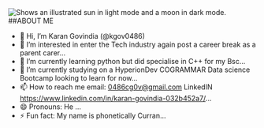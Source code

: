 <picture>
 <source media="(prefers-color-scheme: dark)" srcset=https://unsplash.com/photos/a-black-and-white-photo-of-the-moon-lyBMFR82TRM">
 <source media="(prefers-color-scheme: light)" srcset=https://unsplash.com/photos/a-red-background-with-a-sun-and-some-orange-circles-vNVR9zSPN7Y">
 <img alt="Shows an illustrated sun in light mode and a moon in dark mode." src="YOUR-DEFAULT-IMAGE">
</picture

##ABOUT ME

- 👋 Hi, I’m Karan Govindia (@kgov0486)
- 👀 I’m interested in enter the Tech industry again post a career break as a parent carer...
- 🌱 I’m currently learning python but did specialise in C++ for my Bsc...
- 💞️ I’m currently studying on a HyperionDev COGRAMMAR Data science Bootcamp looking to learn for now...
- 📫 How to reach me email: 0486cg0v@gmail.com LinkedIN https://www.linkedin.com/in/karan-govindia-032b452a7/...
- 😄 Pronouns: He ...
- ⚡ Fun fact: My name is phonetically Curran...

<!---
kgov0486/kgov0486 is a ✨ special ✨ repository because its `README.md` (this file) appears on your GitHub profile.
You can click the Preview link to take a look at your changes.
--->

